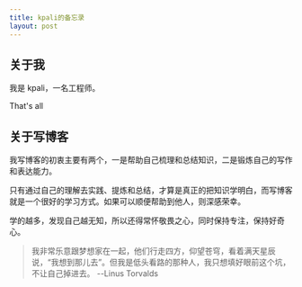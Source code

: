 ```yaml
---
title: kpali的备忘录
layout: post
---
```


## 关于我

我是 kpali，一名工程师。

That's all

## 关于写博客

我写博客的初衷主要有两个，一是帮助自己梳理和总结知识，二是锻炼自己的写作和表达能力。

只有通过自己的理解去实践、提炼和总结，才算是真正的把知识学明白，而写博客就是一个很好的学习方式。如果可以顺便帮助到他人，则深感荣幸。

学的越多，发现自己越无知，所以还得常怀敬畏之心，同时保持专注，保持好奇心。

> 我非常乐意跟梦想家在一起，他们行走四方，仰望苍穹，看着满天星辰说，“我想到那儿去”。但我是低头看路的那种人，我只想填好眼前这个坑，不让自己掉进去。 --Linus Torvalds
